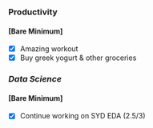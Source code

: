 ### Productivity
#### [Bare Minimum]
* [x] Amazing workout
* [x] Buy greek yogurt & other groceries
### *Data Science*
#### [Bare Minimum]
* [x] Continue working on SYD EDA (2.5/3)
